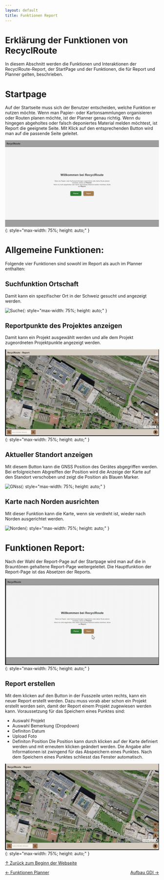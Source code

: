```yaml
---
layout: default
title: Funktionen Report
---
```

# Erklärung der Funktionen von RecyclRoute
<a id="top"></a>
In diesem Abschnitt werden die Funktionen und Interaktionen der RecyclRoute-Report, der StartPage und der Funktionen, die für Report und Planner gelten, beschrieben.

# Startpage
<div id="startpage"></div>
Auf der Startseite muss sich der Benutzer entscheiden, welche Funktion er nutzen möchte. Wenn man Papier- oder Kartonsammlungen organisieren oder Routen planen möchte, ist der Planner genau richtig. Wenn du hingegen abgeholtes oder falsch deponiertes Material melden möchtest, ist Report die geeignete Seite. Mit Klick auf den entsprechenden Button wird man auf die passende Seite geleitet. 

![Startseite](assets/images/Startpage_1.png){: style="max-width: 75%; height: auto;" }

# Allgemeine Funktionen:
<div id="funktionenallgemein"></div>
Folgende vier Funktionen sind sowohl im Report als auch im Planner enthalten:

## Suchfunktion Ortschaft
Damit kann ein spezifischer Ort in der Schweiz gesucht und angezeigt werden.

![Suche](assets/GIFs/Suche.gif){: style="max-width: 75%; height: auto;" }

## Reportpunkte des Projektes anzeigen
Damit kann ein Projekt ausgewählt werden und alle dem Projekt zugeordneten Projektpunkte angezeigt werden.

![Projektpunkte einblenden](assets/GIFs/projektpunkte.gif){: style="max-width: 75%; height: auto;" }

## Aktueller Standort anzeigen
Mit diesem Button kann die GNSS Position des Gerätes abgegriffen werden. Bei erfolgreichem Abgreiffen der Position wird die Anzeige der Karte auf den Standort verschoben und zeigt die Position als Blauen Marker. 

![GNss](assets/GIFs/GNSS_Punkt.gif){: style="max-width: 75%; height: auto;" }

## Karte nach Norden ausrichten
Mit dieser Funktion kann die Karte, wenn sie verdreht ist, wieder nach Norden ausgerichtet werden. 

![Norden](assets/GIFs/north.gif){: style="max-width: 75%; height: auto;" }

# Funktionen Report:
<div id="report"></div>
Nach der Wahl der Report-Page auf der Startpage wird man auf die in Brauntönen gehaltene Report-Page weitergeleitet. Die Hauptfunktion der Report-Page ist das Absetzen der Reports.

![Startseite Report](assets/GIFs/report_page.gif){: style="max-width: 75%; height: auto;" }

## Report erstellen
Mit dem klicken auf den Button in der Fusszeile unten rechts, kann ein neuer Report erstellt werden. Dazu muss vorab aber schon ein Projekt erstellt worden sein, damit der Report einem Projekt zugewiesen werden kann. Voraussetzung für das Speichern eines Punktes sind:
- Auswahl Projekt
- Auswahl Bemerkung (Dropdown)
- Definiton Datum
- Upload Foto
- Definiton Position
Die Position kann durch klicken auf der Karte definiert werden und mit erneutem klicken geändert werden. Die Angabe aller Informationen ist zwingend für das Abspeichern eines Punktes. Nach dem Speichern eines Punktes schliesst das Fenster automatisch.

![Report erstellen](assets/GIFs/report_erstellen.gif){: style="max-width: 75%; height: auto;" }

[↑ Zurück zum Beginn der Webseite](#top) 


<div style="display: flex; justify-content: space-between;">
  <div>
    <a href="funktionen_planner.html">← Funktionen Planner</a>
  </div>
  <div>
    <a href="aufbauGDI.html">Aufbau GDI →</a>
  </div>
</div>